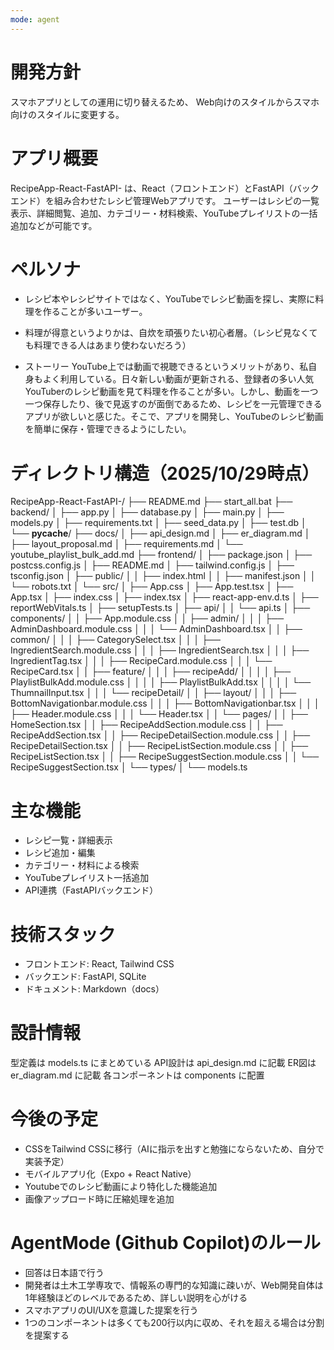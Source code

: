```yaml
---
mode: agent
---
```

# 開発方針
スマホアプリとしての運用に切り替えるため、
Web向けのスタイルからスマホ向けのスタイルに変更する。


# アプリ概要

RecipeApp-React-FastAPI- は、React（フロントエンド）とFastAPI（バックエンド）を組み合わせたレシピ管理Webアプリです。
ユーザーはレシピの一覧表示、詳細閲覧、追加、カテゴリー・材料検索、YouTubeプレイリストの一括追加などが可能です。

# ペルソナ
- レシピ本やレシピサイトではなく、YouTubeでレシピ動画を探し、実際に料理を作ることが多いユーザー。
- 料理が得意というよりかは、自炊を頑張りたい初心者層。（レシピ見なくても料理できる人はあまり使わないだろう）

- ストーリー
YouTube上では動画で視聴できるというメリットがあり、私自身もよく利用している。日々新しい動画が更新される、登録者の多い人気YouTuberのレシピ動画を見て料理を作ることが多い。しかし、動画を一つ一つ保存したり、後で見返すのが面倒であるため、レシピを一元管理できるアプリが欲しいと感じた。そこで、アプリを開発し、YouTubeのレシピ動画を簡単に保存・管理できるようにしたい。



# ディレクトリ構造（2025/10/29時点）

RecipeApp-React-FastAPI-/
├── README.md
├── start_all.bat
├── backend/
│   ├── app.py
│   ├── database.py
│   ├── main.py
│   ├── models.py
│   ├── requirements.txt
│   ├── seed_data.py
│   ├── test.db
│   └── __pycache__/
├── docs/
│   ├── api_design.md
│   ├── er_diagram.md
│   ├── layout_proposal.md
│   ├── requirements.md
│   └── youtube_playlist_bulk_add.md
├── frontend/
│   ├── package.json
│   ├── postcss.config.js
│   ├── README.md
│   ├── tailwind.config.js
│   ├── tsconfig.json
│   ├── public/
│   │   ├── index.html
│   │   ├── manifest.json
│   │   └── robots.txt
│   └── src/
│       ├── App.css
│       ├── App.test.tsx
│       ├── App.tsx
│       ├── index.css
│       ├── index.tsx
│       ├── react-app-env.d.ts
│       ├── reportWebVitals.ts
│       ├── setupTests.ts
│       ├── api/
│       │   └── api.ts
│       ├── components/
│       │   ├── App.module.css
│       │   ├── admin/
│       │   │   ├── AdminDashboard.module.css
│       │   │   └── AdminDashboard.tsx
│       │   ├── common/
│       │   │   ├── CategorySelect.tsx
│       │   │   ├── IngredientSearch.module.css
│       │   │   ├── IngredientSearch.tsx
│       │   │   ├── IngredientTag.tsx
│       │   │   ├── RecipeCard.module.css
│       │   │   └── RecipeCard.tsx
│       │   ├── feature/
│       │   │   ├── recipeAdd/
│       │   │   │   ├── PlaylistBulkAdd.module.css
│       │   │   │   ├── PlaylistBulkAdd.tsx
│       │   │   │   └── ThumnailInput.tsx
│       │   │   └── recipeDetail/
│       │   ├── layout/
│       │   │   ├── BottomNavigationbar.module.css
│       │   │   ├── BottomNavigationbar.tsx
│       │   │   ├── Header.module.css
│       │   │   └── Header.tsx
│       │   └── pages/
│       │       ├── HomeSection.tsx
│       │       ├── RecipeAddSection.module.css
│       │       ├── RecipeAddSection.tsx
│       │       ├── RecipeDetailSection.module.css
│       │       ├── RecipeDetailSection.tsx
│       │       ├── RecipeListSection.module.css
│       │       ├── RecipeListSection.tsx
│       │       ├── RecipeSuggestSection.module.css
│       │       └── RecipeSuggestSection.tsx
│       └── types/
│           └── models.ts

# 主な機能
- レシピ一覧・詳細表示
- レシピ追加・編集
- カテゴリー・材料による検索
- YouTubeプレイリスト一括追加
- API連携（FastAPIバックエンド）

# 技術スタック
- フロントエンド: React, Tailwind CSS
- バックエンド: FastAPI, SQLite
- ドキュメント: Markdown（docs）

# 設計情報
型定義は models.ts にまとめている
API設計は api_design.md に記載
ER図は er_diagram.md に記載
各コンポーネントは components に配置

# 今後の予定
- CSSをTailwind CSSに移行（AIに指示を出すと勉強にならないため、自分で実装予定）
- モバイルアプリ化（Expo + React Native）
- Youtubeでのレシピ動画により特化した機能追加
- 画像アップロード時に圧縮処理を追加

# AgentMode (Github Copilot)のルール
- 回答は日本語で行う
- 開発者は土木工学専攻で、情報系の専門的な知識に疎いが、Web開発自体は1年経験ほどのレベルであるため、詳しい説明を心がける
- スマホアプリのUI/UXを意識した提案を行う
- 1つのコンポーネントは多くても200行以内に収め、それを超える場合は分割を提案する

